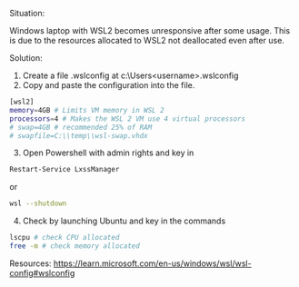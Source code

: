 Situation:

Windows laptop with WSL2 becomes unresponsive after some usage. This is due to the resources allocated to WSL2 not deallocated even after use.

Solution:

1. Create a file .wslconfig at c:\Users\<username>\.wslconfig
2. Copy and paste the configuration into the file.

```sh
[wsl2]
memory=4GB # Limits VM memory in WSL 2
processors=4 # Makes the WSL 2 VM use 4 virtual processors
# swap=4GB # recommended 25% of RAM
# swapfile=C:\\temp\\wsl-swap.vhdx

```

3. Open Powershell with admin rights and key in

```sh
Restart-Service LxssManager
```
or
```sh
wsl --shutdown
```

4. Check by launching Ubuntu and key in the commands

```sh
lscpu # check CPU allocated
free -m # check memory allocated
```


Resources:
https://learn.microsoft.com/en-us/windows/wsl/wsl-config#wslconfig
